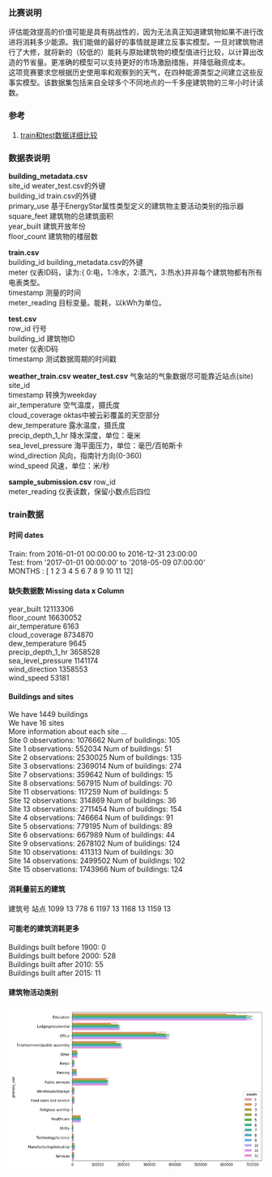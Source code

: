 ### 比赛说明  
  评估能效提高的价值可能是具有挑战性的，因为无法真正知道建筑物如果不进行改进将消耗多少能源。我们能做的最好的事情就是建立反事实模型。一旦对建筑物进行了大修，就将新的（较低的）能耗与原始建筑物的模型值进行比较，以计算出改造的节省量。更准确的模型可以支持更好的市场激励措施，并降低融资成本。  
  这项竞赛要求您根据历史使用率和观察到的天气，在四种能源类型之间建立这些反事实模型。该数据集包括来自全球多个不同地点的一千多座建筑物的三年小时计读数。   
### 参考
1. [train和test数据详细比较](https://www.kaggle.com/nroman/eda-for-ashrae)
    
### 数据表说明
  __building_metadata.csv__  
  site_id  weater_test.csv的外键  
  building_id  train.csv的外键  
  primary_use 基于EnergyStar属性类型定义的建筑物主要活动类别的指示器  
  square_feet 建筑物的总建筑面积  
  year_built  建筑开放年份  
  floor_count 建筑物的楼层数  

  __train.csv__  
  building_id  building_metadata.csv的外键  
  meter 仪表ID码，读为:{ 0:电，1:冷水，2:蒸汽，3:热水}并非每个建筑物都有所有电表类型。  
  timestamp 测量的时间  
  meter_reading 目标变量。能耗，以kWh为单位。  

  __test.csv__  
  row_id 行号  
  building_id 建筑物ID  
  meter 仪表ID码  
  timestamp 测试数据周期的时间戳  

  __weather_train.csv  weater_test.csv__ 气象站的气象数据尽可能靠近站点(site)  
  site_id   
  timestamp 转换为weekday  
  air_temperature  空气温度，摄氏度  
  cloud_coverage  oktas中被云彩覆盖的天空部分  
  dew_temperature 露水温度，摄氏度  
  precip_depth_1_hr 降水深度，单位：毫米  
  sea_level_pressure 海平面压力，单位：毫巴/百帕斯卡  
  wind_direction 风向，指南针方向(0-360)  
  wind_speed 风速，单位：米/秒  

  __sample_submission.csv__ 
  row_id  
  meter_reading 仪表读数，保留小数点后四位  
### train数据  
#### 时间 dates  
  Train: from 2016-01-01 00:00:00 to 2016-12-31 23:00:00  
  Test: from '2017-01-01 00:00:00' to '2018-05-09 07:00:00'  
  MONTHS : [ 1  2  3  4  5  6  7  8  9 10 11 12]  
#### 缺失数据数 Missing data x Column    
  year_built 12113306  
  floor_count 16630052  
  air_temperature 6163  
  cloud_coverage 8734870  
  dew_temperature 9645  
  precip_depth_1_hr 3658528  
  sea_level_pressure 1141174  
  wind_direction 1358553  
  wind_speed 53181  
#### Buildings and sites
  We have 1449 buildings  
  We have 16 sites  
  More information about each site ...  
  Site  0 	observations:  1076662 	Num of buildings:  105  
  Site  1 	observations:  552034 	Num of buildings:  51  
  Site  2 	observations:  2530025 	Num of buildings:  135  
  Site  3 	observations:  2369014 	Num of buildings:  274  
  Site  7 	observations:  359642 	Num of buildings:  15  
  Site  8 	observations:  567915 	Num of buildings:  70  
  Site  11 	observations:  117259 	Num of buildings:  5  
  Site  12 	observations:  314869 	Num of buildings:  36  
  Site  13 	observations:  2711454 	Num of buildings:  154  
  Site  4 	observations:  746664 	Num of buildings:  91  
  Site  5 	observations:  779195 	Num of buildings:  89  
  Site  6 	observations:  667989 	Num of buildings:  44  
  Site  9 	observations:  2678102 	Num of buildings:  124  
  Site  10 	observations:  411313 	Num of buildings:  30  
  Site  14 	observations:  2499502 	Num of buildings:  102  
  Site  15 	observations:  1743966 	Num of buildings:  124  
#### 消耗量前五的建筑
  建筑号   站点
  1099    13
  778     6
  1197    13
  1168    13
  1159    13
#### 可能老的建筑消耗更多
  Buildings built before 1900:  0  
  Buildings built before 2000:  528  
  Buildings built after 2010:  55  
  Buildings built after 2015:  11  
#### 建筑物活动类别  
![primary_use](https://github.com/shi1997Yee/kaggle-study/blob/master/ASHRAE/images/primary_use2.png)  
  
